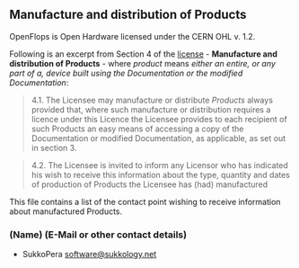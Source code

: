 ## Manufacture and distribution of Products

OpenFlops is Open Hardware licensed under the CERN OHL v. 1.2.

Following is an excerpt from Section 4 of the [license](LICENSE.pdf) - **Manufacture and distribution of Products** - where *product* means *either an entire, or any part of a, device built using the Documentation or the modified Documentation*:

> 4.1. The Licensee may manufacture or distribute *Products* always provided that, where such manufacture or distribution requires a licence under this Licence the Licensee provides to each recipient of such Products an easy means of accessing a copy of the Documentation or modified Documentation, as applicable, as set out in section 3.

> 4.2. The Licensee is invited to inform any Licensor who has indicated his wish to receive this information about the type, quantity and dates of production of Products the Licensee has (had) manufactured

This file contains a list of the contact point wishing to receive information about manufactured Products.

### (Name) (E-Mail or other contact details)
- SukkoPera <software@sukkology.net>
